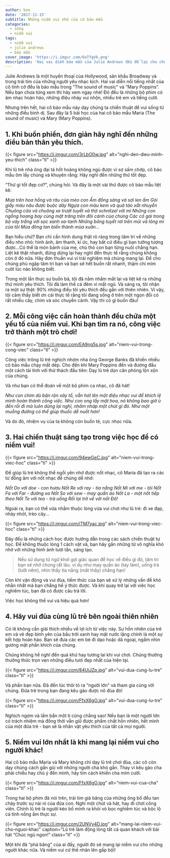 ```yaml
---
author: boo
date: '2017-11-15'
subtitle: Những niềm vui nhỏ của cô bảo mẫu
categories:
  - sống
  - niềm vui
tags:
  - niềm vui
  - julie andrews
  - bảo mẫu
cover_image: 'https://i.imgur.com/6oTfgVk.png'
description: 'Hai vai diễn bảo mẫu của Julie Andrews đều để lại cho chúng ta nhiều chiến thuật vui sống'
---
```


Julie Andrews là một huyền thoại của Hollywood, sân khấu Broadway và trong trái tim của những người yêu nhạc kịch. Hai vai diễn nổi tiếng nhất của cô tình cờ đều là bảo mẫu trong “The sound of music" và “Mary Poppins”. Nếu bạn chưa từng xem thì hãy xem ngay nhé! Đó đều là những bộ phim có âm nhạc hoàn hảo, những điệu nhảy vui nhộn, nhiều trẻ em và tiếng cười.

<!--more-->

Nhưng trên hết, hai cô bảo mẫu này dạy chúng ta chiến thuật  để vui sống từ những điều bình dị. Sau đây là 5 bài học của hai cô bảo mẫu Maria (The sound of music) và Mary (Mary Poppins).

## 1. Khi buồn phiền, đơn giản hãy nghĩ đến những điều bản thân yêu thích.

{{< figure src="https://i.imgur.com/3rLbO0w.jpg" alt="nghi-den-dieu-minh-yeu-thich"   class="tl" >}}

Khi lũ trẻ nhà ông đại tá hốt hoảng không ngủ được vì sợ sấm chớp, cô bảo mẫu ôm lấy chúng và khuyên rằng: Hãy nghĩ đến những thứ tốt đẹp. 

“Thứ gì tốt đẹp cơ?”, chúng hỏi. Và đây là một vài thứ được cô bảo mẫu liệt kê:

*Mưa trên hoa hồng và râu của mèo con
Ấm đồng sáng và sợi len ấm
Gói giấy màu nâu được buộc dây
Ngựa con màu kem và quả táo xắt nhuyễn
Chuông cửa và chuông xe trượt tuyết và thịt schnitzel với mì
Những con ngỗng hoang bay cùng mặt trăng trên đôi cánh của chúng
Các cô gái trong bộ váy trắng với sọc xanh xa-tanh
Những bông tuyết rơi trên mũi và lông mi của tôi
Mùa đông tan biến thành mùa xuân…*

Bạn hiểu chứ? Bạn chỉ cần hình dung thật rõ ràng trong tâm trí về những điều nho nhỏ: hình ảnh, âm thanh, kí ức, hay bất cứ điều gì bạn tưởng tượng được…Có thể là món bánh của mẹ, chú thỏ con bạn từng nuôi chẳng hạn. Liệt kê thật nhanh, đừng dừng lại hay nghĩ đến thực tế rằng chúng không còn ở đó nữa. Hãy đơn thuần vui vì trải nghiệm mà chúng mang lại. Để cho chúng phủ ngập tâm trí bạn và bạn sẽ hết buồn rất nhanh, thậm chí mỉm cười lúc nào không biết. 

Trong một lần thực sự buồn bã, tôi đã nằm nhắm mắt lại và liệt kê ra những thứ mình yêu thích. Tôi đã làm thế cả đêm vì mất ngủ. Và sáng ra, tôi nhận ra một sự thật: 90% những điều tôi yêu thích đều gắn với thiên nhiên. Vì vậy, tôi cảm thấy biết ơn cái thực tế rằng tôi đang sống ở trên một ngọn đồi có rất nhiều cây, chim và sóc chuyền cành. Vậy thì có gì buồn đâu!

## 2. Mỗi công việc cần hoàn thành đều chứa một yếu tố của niềm vui. Khi bạn tìm ra nó, công việc trở thành một trò chơi!

{{< figure src="https://i.imgur.com/EA9ng5s.jpg" alt="niem-vui-trong-cong-viec"   class="tl" >}}

Công việc trông lũ trẻ nghịch nhợm nhà ông George Banks đã khiến nhiều cô bảo mẫu chạy mất dép. Cho đến khi Mary Poppins đến và đương đầu một cách tài tình với thử thách đầu tiên: Dạy lũ trẻ dọn căn phòng lộn xộn của chúng.

Và như bạn có thể đoán về một bộ phim ca nhạc, cô đã hát!

*Như con chim dù bận rộn xây tổ, vẫn hót lên một điệu nhạc vui để khích lệ mình hoàn thành công việc.
Như con ong lấy mật hoa, nó không bao giờ ù đến rồi đi mà luôn dừng lại nghỉ, nhầm nháp một chút gì đó.
Như một muỗng đường có thể giúp thuốc dễ nuốt hơn!*

Và do đó, nhiệm vụ của ta không còn buồn tẻ, cực nhọc nữa.

## 3. Hai chiến thuật sáng tạo trong việc học để có niềm vui!

{{< figure src="https://i.imgur.com/94ewGeC.jpg" alt="niem-vui-trong-viec-hoc"   class="tl" >}}

Để giúp lũ trẻ không thể ngồi yên nhớ được nốt nhạc, cô Maria đã tạo ra các từ đồng âm với nốt nhạc để chúng dễ nhớ:

*Nốt Do với doe - con hươu
Nốt Re với ray - tia nắng
Nốt Mi với me - tôi
Nốt Fa với Far - đường xa
Nốt So với sew - may quần áo
Nốt La - một nốt tiếp theo
Nốt Te  với tea - trà uống
Rồi lại trở về với nốt Đô!*

Ngoài ra, bạn có thể vừa nhẩm thuộc lòng vừa vui chơi như lũ trẻ: đi xe đạp, nhảy nhót, trèo cây…

{{< figure src="https://i.imgur.com/iTM7yac.jpg" alt="niem-vui-trong-viec-hoc"   class="tl" >}}

Đây đều là những cách học được hướng dẫn trong các sách chiến thuật tự học. Để không thuộc lòng 1 cách vật vã, bạn hãy gắn những từ vô nghĩa khó nhớ với những hình ảnh tươi tắn, sáng tạo. 

> Nếu sử dụng từ ngữ khơi gợi giác quan để học về điều gì đó, tâm trí bạn sẽ nhớ chúng rất lâu. ví dụ như may quần áo (tay làm), uống trà (lưỡi nếm), nhìn thấy tia nắng (mắt thấy) chẳng hạn! 

Còn khi vận động và vui đùa, tiềm thức của bạn sẽ xử lý những vấn đề khó nhằn nhất mà bạn chẳng hề ý thức được. Và khi quay trở lại với việc học nghiêm túc, bạn đã có được câu trả lời.

Việc học không thể vui và hiệu quả hơn!

## 4. Hãy vui đùa cùng lũ trẻ bên ngoài thiên nhiên

Có lẽ không cần giải thích nhiều về lợi ích từ việc này. Sự hồn nhiên của trẻ em và vẻ đẹp bình yên của bầu trời xanh hay mặt nước lặng chính là một sự kết hợp hoàn hảo. Bạn sẽ đưa các em bé đi dạo hoặc dã ngoại, ngắm nhìn gương mặt phấn khích của chúng.

Chúng không hề nghĩ đến quá khứ hay tương lai khi vui chơi. Chúng thưởng thưởng thức trọn vẹn những điều tươi đẹp nhất của hiện tại.

{{< figure src="https://i.imgur.com/84UiJZp.jpg" alt="vui-dua-cung-lu-tre"   class="tl" >}}

Và phần bạn nữa. Đã đến lúc thôi tỏ ra “người lớn" và tham gia cùng với chúng. Đứa trẻ trong bạn đang kêu gào được nô đùa đó! 

{{< figure src="https://i.imgur.com/FfxX6gO.jpg" alt="vui-dua-cung-lu-tre"   class="tl" >}}

Nghịch ngợm và lấm bẩn một tí cũng chẳng sao! Nếu bạn là một người lớn có trách nhiệm mà đồng thời vẫn giữ được phẩm chất hồn nhiên, hết mình của một đứa trẻ - bạn sẽ là nhân vật yêu thích của tất cả mọi người.

## 5. Niềm vui lớn nhất là khi mang lại niềm vui cho người khác!

Hai cô bảo mẫu Maria và Mary không chỉ dạy lũ trẻ chơi đùa, các cô còn dạy chúng cách gần gũi với những người cha khó gần. Thay vì kêu gào cha phải chiều hay chú ý đến mình, hãy tìm cách khiến cha mỉm cười.

{{< figure src="https://i.imgur.com/FfxX6gO.jpg" alt="niem-vui-cua-cha"   class="tl" >}}

Trong hai bộ phim đã nói trên, trái tim giá băng của những ông bố đều tan chảy trước sự nài nỉ của đứa con. Nghỉ một chút và hát, hay đi chơi công viên. Chính lũ trẻ là người kéo bố mình ra khỏi vỏ bọc nghiêm túc và bộc lộ cá tính nồng ấm thực sự.

{{< figure src="https://i.imgur.com/2UNVy4D.jpg" alt="mang-lai-niem-vui-cho-nguoi-khac" caption="Lũ trẻ làm động lòng tất cả quan khách với bài hát “Chúc ngủ ngon!"  class="tl" >}}


Một khi đã “phá băng" của ai đấy, người đó sẽ mang lại niềm vui cho những người khác nữa. Và niềm vui cứ thế nhân lên gấp bội!




